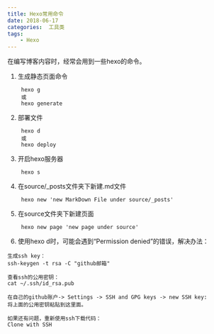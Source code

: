 ```yaml
---
title: Hexo常用命令
date: 2018-06-17
categories:  工具类
tags:
    - Hexo 
---
```

在编写博客内容时，经常会用到一些hexo的命令。

<!--more-->

1. 生成静态页面命令

        hexo g                                                    
        或           
        hexo generate             

2. 部署文件

        hexo d                                                    
        或       
        hexo deploy

3. 开启hexo服务器

        hexo s                                                    

4. 在source/_posts文件夹下新建.md文件

        hexo new 'new MarkDown File under source/_posts'          

5. 在source文件夹下新建页面 

        hexo new page 'new page under source'                      

6. 使用hexo d时，可能会遇到“Permission denied”的错误，解决办法：
```
生成ssh key：
ssh-keygen -t rsa -C "github邮箱"

查看ssh的公用密钥：
cat ~/.ssh/id_rsa.pub

在自己的github账户-> Settings -> SSH and GPG keys -> new SSH key:
将上面的公用密钥粘贴到这里面。

如果还有问题，重新使用ssh下载代码：
Clone with SSH 
```
